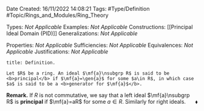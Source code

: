 <div class="topSpace"></div>

Date Created: 16/11/2022 14:08:21
Tags: #Type/Definition #Topic/Rings_and_Modules/Ring_Theory

Types: <i>Not Applicable</i>
Examples: <i>Not Applicable</i>
Constructions: [[Principal Ideal Domain (PID)]]
Generalizations: <i>Not Applicable</i>

Properties: <i>Not Applicable</i>
Sufficiencies: <i>Not Applicable</i>
Equivalences: <i>Not Applicable</i>
Justifications: <i>Not Applicable</i>

``` ad-Definition
title: Definition.

Let $R$ be a ring. An ideal $\mf{a}\nsubgrp R$ is said to be <b>principal</b> if $\mf{a}=\gen{a}$ for some $a\in R$, in which case $a$ is said to be a <b>generator for $\mf{a}$</b>.

```

<b>Remark.</b> If $R$ is not commutative, we say that a left ideal $\mf{a}\nsubgrp R$ is <b>principal</b> if $\mf{a}=aR$ for some $a\in R$. Similarly for right ideals.<span style="float:right;">$\blacklozenge$</span>

